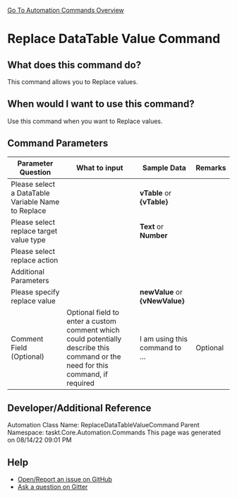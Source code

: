 <!--TITLE: Replace DataTable Value Command -->
<!-- SUBTITLE: a command in the DataTable Commands group. -->
[Go To Automation Commands Overview](/automation-commands.md)


# Replace DataTable Value Command


## What does this command do?
This command allows you to Replace values.


## When would I want to use this command?
Use this command when you want to Replace values.


## Command Parameters
| Parameter Question   	| What to input  	|  Sample Data 	| Remarks  	|
| ---                    | ---               | ---           | ---       |
|Please select a DataTable Variable Name to Replace||**vTable** or **{vTable}**||
|Please select replace target value type||**Text** or **Number**||
|Please select replace action||||
|Additional Parameters||||
|Please specify replace value||**newValue** or **{vNewValue}**||
|Comment Field (Optional)|Optional field to enter a custom comment which could potentially describe this command or the need for this command, if required|I am using this command to ...|Optional|














## Developer/Additional Reference
Automation Class Name: ReplaceDataTableValueCommand
Parent Namespace: taskt.Core.Automation.Commands
This page was generated on 08/14/22 09:01 PM


## Help
- [Open/Report an issue on GitHub](https://github.com/rcktrncn/taskt/issues/new)
- [Ask a question on Gitter](https://gitter.im/taskt-rpa/Lobby)
